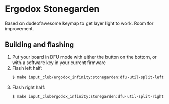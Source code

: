 # Ergodox Stonegarden

Based on dudeofawesome keymap to get layer light to work.
Room for improvement.

## Building and flashing

1. Put your board in DFU mode with either the button on the bottom, or with a software key in your current firmware
1. Flash left half:
    ```bash
    $ make input_club/ergodox_infinity:stonegarden:dfu-util-split-left
    ```
1. Flash right half:
    ```bash
    $ make input_clubergodox_infinity:stonegarden:dfu-util-split-right
    ```
